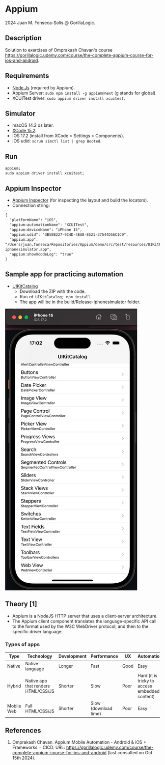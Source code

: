 # Appium

2024 Juan M. Fonseca-Solís @ GorillaLogic.

## Description
Solution to exercises of Omprakash Chavan's course https://gorillalogic.udemy.com/course/the-complete-appium-course-for-ios-and-android.

## Requirements
* [Node.Js](https://nodejs.org/en) (required by Appium).
* Appium Server: `sudo npm install -g appium@next` (g stands for global).
* XCUITest driver: `sudo appium driver install xcuitest`.

## Simulator
* macOS 14.2 os later.
* [XCode 15.2](https://developer.apple.com/downloads/?name=Xcode).
* iOS 17.2 (install from XCode > Settings > Components).
* iOS udid: `xcrun simctl list | grep Booted`.

## Run
```
appium;
sudo appium driver install xcuitest;
```

## Appium Inspector
* [Appium Inspector](https://github.com/appium/appium-inspector) (for inspecting the layout and build the locators).
* Connection string:
```
{
  "platformName": "iOS",
  "appium:automationName": "XCUITest",
  "appium:deviceName": "iPhone 15",
  "appium:udid": "3B5EB227-9C4D-4EA8-8621-37544D56C1C9",
  "appium:app": "/Users/juan.fonseca/Repositories/Appium/demo/src/test/resources/UIKitCatalog-iphonesimulator.app",
  "appium:showXcodeLog": "true"
}
```

## Sample app for practicing automation
* [UIKitCatalog](https://github.com/appium/ios-uicatalog) 
    * Download the ZIP with the code. 
    * Run `cd UIKitCatalog; npm install`.
    * The app will be in the build/Release-iphonesimulator folder.

![](./img/UIKitCatalog.png)

## Theory [1]
* Appium is a NodeJS HTTP server that uses a client-server architecture.
* The Appium client component translates the language-specific API call to the format used by the W3C WebDriver protocol, and then to the specific driver language.

### Types of apps
| Type | Technology | Development | Performance | UX | Automation |
|---|---|---|---|---|---|
| Native | Native language | Longer | Fast | Good | Easy |
| Hybrid | Native app that renders HTML/CSS/JS | Shorter | Slow | Poor | Hard (it is tricky to access embedded content) |
| Mobile Web | Full HTML/CSS/JS | Shorter | Slow (download time) | Poor | Easy |  

## References
1. Omprakash Chavan. Appium Mobile Automation - Android & iOS + Frameworks + CICD. URL: https://gorillalogic.udemy.com/course/the-complete-appium-course-for-ios-and-android (last consulted on Oct 15th 2024).